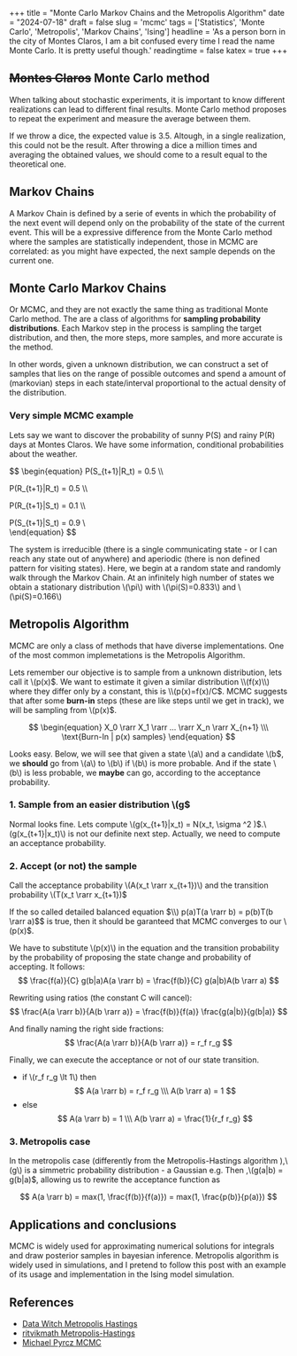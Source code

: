 +++
title = "Monte Carlo Markov Chains and the Metropolis Algorithm"
date = "2024-07-18"
draft = false
slug = 'mcmc'
tags = ['Statistics', 'Monte Carlo', 'Metropolis', 'Markov Chains', 'Ising']
headline = 'As a person born in the city of Montes Claros, I am a bit confused every time I read the name Monte Carlo. It is pretty useful though.'
readingtime = false
katex = true
+++

## ~~Montes Claros~~ Monte Carlo method

When talking about stochastic experiments, it is important to know different realizations can lead to different final results. Monte Carlo method proposes to repeat the experiment and measure the average between them. 

If we throw a dice, the expected value is 3.5. Altough, in a single realization, this could not be the result. After throwing a dice a million times and averaging the obtained values, we should come to a result equal to the theoretical one.

## Markov Chains

A Markov Chain is defined by a serie of events in which the probability of the next event will depend only on the probability of the state of the current event. This will be a expressive difference from the Monte Carlo method where the samples are statistically independent, those in MCMC are correlated: as you might have expected, the next sample depends on the current one.

## Monte Carlo Markov Chains

Or MCMC, and they are not exactly the same thing as traditional Monte Carlo method. The are a class of algorithms for **sampling probability distributions**. Each Markov step in the process is sampling the target distribution, and then, the more steps, more samples, and more accurate is the method.

In other words, given a unknown distribution, we can construct a set of samples that lies on the range of possible outcomes and spend a amount of (markovian) steps in each state/interval proportional to the actual density of the distribution.

### Very simple MCMC example

Lets say we want to discover the probability of sunny P(S) and rainy P(R) days at Montes Claros. We have some information, conditional probabilities about the weather.

$$
\begin{equation}
P(S_{t+1}|R_t) = 0.5 \\\

P(R_{t+1}|R_t) = 0.5 \\\

P(R_{t+1}|S_t) = 0.1 \\\

P(S_{t+1}|S_t) = 0.9 \\\
\end{equation}
$$

The system is irreducible (there is a single communicating state - or I can reach any state out of anywhere) and aperiodic (there is non defined pattern for visiting states). Here, we begin at a random state and randomly walk through the Markov Chain. At an infinitely high number of states we obtain a stationary distribution \\(\pi\\) with \\(\pi(S)=0.833\\) and \\(\pi(S)=0.166\\) 

## Metropolis Algorithm
MCMC are only a class of methods that have diverse implementations. One of the most common implemetations is the Metropolis Algorithm. 

Lets remember our objective is to sample from a unknown distribution, lets call it \\(p(x)$. We want to estimate it given a similar distribution \\(f(x)\\) where they differ only by a constant, this is \\(p(x)=f(x)/C$.
MCMC suggests that after some **burn-in** steps (these are like steps until we get in track), we will be sampling from \\(p(x)$.

$$
\begin{equation}
X_0 \rarr X_1 \rarr ... \rarr X_n \rarr X_{n+1} \\\
\text{Burn-In | p(x) samples}
\end{equation}
$$

Looks easy. Below, we will see that given a state \\(a\\) and a candidate \\(b$, we **should** go from \\(a\\) to \\(b\\) if \\(b\\) is more probable. And if the state \\(b\\) is less probable, we **maybe** can go, according to the acceptance probability. 

### 1. Sample from an easier distribution \\(g$
Normal looks fine. Lets compute \\(g(x_{t+1}|x_t) = N(x_t, \sigma ^2 )$.\\(g(x_{t+1}|x_t)\\) is not our definite next step. Actually, we need to compute an acceptance probability.

### 2. Accept (or not) the sample
Call the acceptance probability \\(A(x_t \rarr x_{t+1})\\) and the transition probability  \\(T(x_t \rarr x_{t+1})$

If the so called detailed balanced equation
$\\) p(a)T(a \rarr b) = p(b)T(b \rarr a)$$
is true, then it should be garanteed that MCMC converges to our \\(p(x)$. 

We have to substitute \\(p(x)\\) in the equation and the transition probability by the probability of proposing the state change and probability of accepting. It follows:
$$
\frac{f(a)}{C} g(b|a)A(a \rarr b) = \frac{f(b)}{C} g(a|b)A(b \rarr a)
$$

Rewriting using ratios (the constant C will cancel):
$$
\frac{A(a \rarr b)}{A(b \rarr a)} = \frac{f(b)}{f(a)} \frac{g(a|b)}{g(b|a)}
$$

And finally naming the right side fractions:
$$
\frac{A(a \rarr b)}{A(b \rarr a)} = r_f r_g
$$

Finally, we can execute the acceptance or not of our state transition.
- if \\(r_f r_g \lt 1\\) then
$$
    A(a \rarr b) = r_f r_g \\\
    A(b \rarr a) = 1
$$
- else 
$$
    A(a \rarr b) = 1 \\\
    A(b \rarr a) = \frac{1}{r_f r_g}
$$

### 3. Metropolis case
In the metropolis case (differently from the Metropolis-Hastings algorithm ),\\(g\\) is a simmetric probability distribution - a Gaussian e.g. Then ,\\(g(a|b) = g(b|a)$, allowing us to rewrite the acceptance function as

$$
A(a \rarr b) = max(1, \frac{f(b)}{f(a)}) = max(1, \frac{p(b)}{p(a)})
$$

## Applications and conclusions

MCMC is widely used for approximating numerical solutions for integrals and draw posterior samples in bayesian inference. Metropolis algorithm is widely used in simulations, and I pretend to follow this post with an example of its usage and implementation in the Ising model simulation.

## References
- [Data Witch Metropolis Hastings](https://blog.djnavarro.net/posts/2023-04-12_metropolis-hastings/)
- [ritvikmath Metropolis-Hastings](https://www.youtube.com/watch?v=yCv2N7wGDCw)
- [Michael Pyrcz MCMC](https://www.youtube.com/watch?v=7QX-yVboLhk)